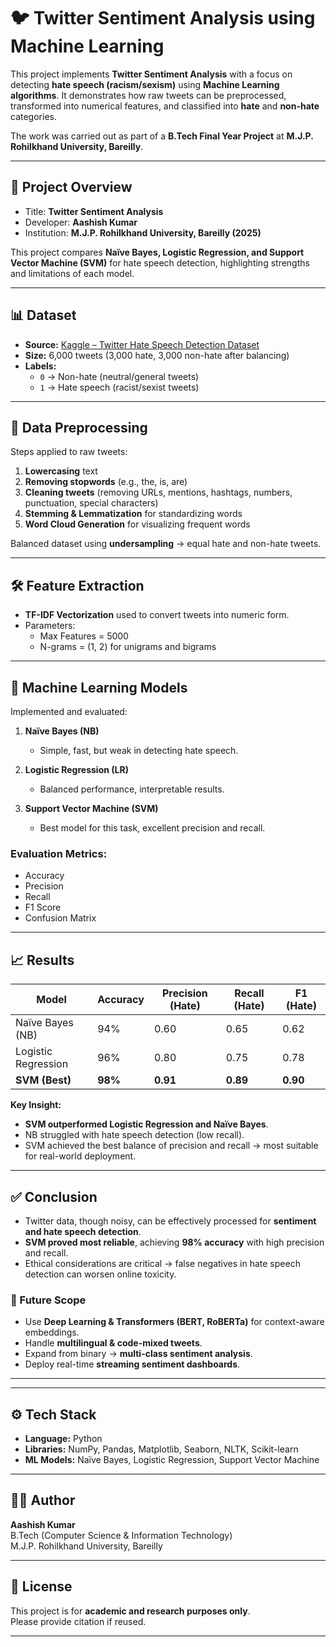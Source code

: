 # 🐦 Twitter Sentiment Analysis using Machine Learning

This project implements **Twitter Sentiment Analysis** with a focus on detecting **hate speech (racism/sexism)** using **Machine Learning algorithms**. It demonstrates how raw tweets can be preprocessed, transformed into numerical features, and classified into **hate** and **non-hate** categories.

The work was carried out as part of a **B.Tech Final Year Project** at **M.J.P. Rohilkhand University, Bareilly**.

---

## 📌 Project Overview
- Title: **Twitter Sentiment Analysis**
- Developer: **Aashish Kumar**  
- Institution: **M.J.P. Rohilkhand University, Bareilly (2025)**  

This project compares **Naïve Bayes, Logistic Regression, and Support Vector Machine (SVM)** for hate speech detection, highlighting strengths and limitations of each model.  

---

## 📊 Dataset
- **Source:** [Kaggle – Twitter Hate Speech Detection Dataset](https://www.kaggle.com/datasets/arkhoshghalb/twitter-sentiment-analysis-hatred-speech/data)  
- **Size:** 6,000 tweets (3,000 hate, 3,000 non-hate after balancing)  
- **Labels:**  
  - `0` → Non-hate (neutral/general tweets)  
  - `1` → Hate speech (racist/sexist tweets)  

---

## 🔎 Data Preprocessing
Steps applied to raw tweets:
1. **Lowercasing** text  
2. **Removing stopwords** (e.g., the, is, are)  
3. **Cleaning tweets** (removing URLs, mentions, hashtags, numbers, punctuation, special characters)  
4. **Stemming & Lemmatization** for standardizing words  
5. **Word Cloud Generation** for visualizing frequent words  

Balanced dataset using **undersampling** → equal hate and non-hate tweets.  

---

## 🛠️ Feature Extraction
- **TF-IDF Vectorization** used to convert tweets into numeric form.  
- Parameters:  
  - Max Features = 5000  
  - N-grams = (1, 2) for unigrams and bigrams  

---

## 🤖 Machine Learning Models
Implemented and evaluated:
1. **Naïve Bayes (NB)**  
   - Simple, fast, but weak in detecting hate speech.  

2. **Logistic Regression (LR)**  
   - Balanced performance, interpretable results.  

3. **Support Vector Machine (SVM)**  
   - Best model for this task, excellent precision and recall.  

### Evaluation Metrics:
- Accuracy  
- Precision  
- Recall  
- F1 Score  
- Confusion Matrix  

---

## 📈 Results
| Model              | Accuracy | Precision (Hate) | Recall (Hate) | F1 (Hate) |
|--------------------|----------|------------------|---------------|-----------|
| Naïve Bayes (NB)   | 94%      | 0.60             | 0.65          | 0.62      |
| Logistic Regression| 96%      | 0.80             | 0.75          | 0.78      |
| **SVM (Best)**     | **98%**  | **0.91**         | **0.89**      | **0.90**  |

**Key Insight:**  
- **SVM outperformed Logistic Regression and Naïve Bayes**.  
- NB struggled with hate speech detection (low recall).  
- SVM achieved the best balance of precision and recall → most suitable for real-world deployment.  

---

## ✅ Conclusion
- Twitter data, though noisy, can be effectively processed for **sentiment and hate speech detection**.  
- **SVM proved most reliable**, achieving **98% accuracy** with high precision and recall.  
- Ethical considerations are critical → false negatives in hate speech detection can worsen online toxicity.  

### 🔮 Future Scope
- Use **Deep Learning & Transformers (BERT, RoBERTa)** for context-aware embeddings.  
- Handle **multilingual & code-mixed tweets**.  
- Expand from binary → **multi-class sentiment analysis**.  
- Deploy real-time **streaming sentiment dashboards**.  

---


---

## ⚙️ Tech Stack
- **Language:** Python  
- **Libraries:** NumPy, Pandas, Matplotlib, Seaborn, NLTK, Scikit-learn  
- **ML Models:** Naïve Bayes, Logistic Regression, Support Vector Machine  

---

## 👨‍💻 Author
**Aashish Kumar**  
B.Tech (Computer Science & Information Technology)  
M.J.P. Rohilkhand University, Bareilly  



---

## 📜 License
This project is for **academic and research purposes only**.  
Please provide citation if reused.  

---

